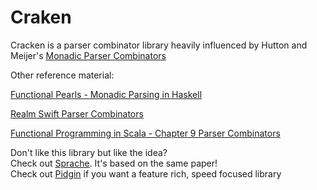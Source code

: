 # Craken

Cracken is a parser combinator library heavily influenced by Hutton and Meijer's [Monadic Parser Combinators](http://www.cs.nott.ac.uk/~pszgmh/monparsing.pdf)


Other reference material:

[Functional Pearls - Monadic Parsing in Haskell](http://www.cs.nott.ac.uk/~pszgmh/pearl.pdf)

[Realm Swift Parser Combinators](https://academy.realm.io/posts/tryswift-yasuhiro-inami-parser-combinator/)

[Functional Programming in Scala - Chapter 9 Parser Combinators](https://livebook.manning.com/book/functional-programming-in-scala/chapter-9/4)


Don't like this library but like the idea? \
Check out [Sprache](https://github.com/sprache/Sprache). It's based on the same paper! \
Check out [Pidgin](https://github.com/benjamin-hodgson/Pidgin) if you want a feature rich, speed focused library
